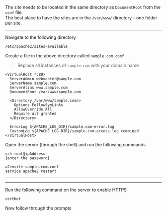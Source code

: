 The site needs to be located in the same directory as `DocumentRoot` from the `conf` file.<br>
The best place to have the sites are in the `/var/www/` directory - one folder per site.
___
Navigate to the following directory
```
/etc/apache2/sites-available
```
Create a file in the above directory called `sample.com.conf` 
>Replace all instances of `sample.com` with your domain name

```
<VirtualHost *:80>
  ServerAdmin webmaster@sample.com
  ServerName sample.com
  ServerAlias www.sample.com
  DocumentRoot /var/www/sample.com

  <Directory /var/www/sample.com/>
    Options FollowSymLinks
    AllowOverride All
    Require all granted
  </Directory>

  ErrorLog ${APACHE_LOG_DIR}/sample.com-error.log
  CustomLog ${APACHE_LOG_DIR}/sample.com-access.log combined
</VirtualHost>
```
Open the server (through the shell) and run the following commands
```
ssh root@ipAddress
{enter the password}
```
```
a2ensite sample.com.conf
service apache2 restart
```
---
___
Run the following command on the server to enable HTTPS
```
certbot
```
Now follow through the prompts


